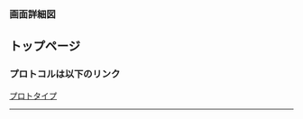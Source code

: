 ### 画面詳細図
## トップページ
### プロトコルは以下のリンク
[プロトタイプ](https://www.figma.com/file/A5ZUIvNaORedbtjXYUjLS7/Untitled?node-id=0%3A1)
******


